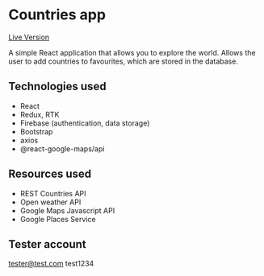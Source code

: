# Countries app

[Live Version](https://countries-lesson.web.app/)

A simple React application that allows you to explore the world. Allows the user to add countries to favourites, which are stored in the database.

## Technologies used

- React
- Redux, RTK
- Firebase (authentication, data storage)
- Bootstrap
- axios
- @react-google-maps/api

## Resources used

- REST Countries API
- Open weather API
- Google Maps Javascript API
- Google Places Service

## Tester account

tester@test.com
test1234
